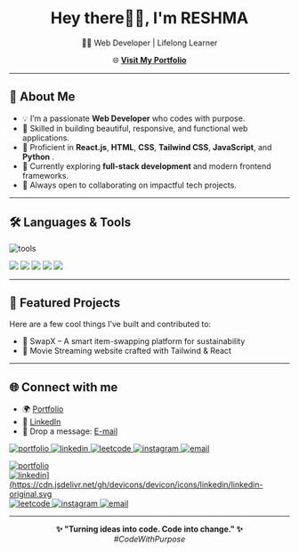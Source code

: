 <h1 align="center">Hey there🖐🏼, I'm RESHMA</h1>

<p align="center">
 👩‍💻 Web Developer | Lifelong Learner
</p>

<p align="center">
  🌐 <a href="https://reshmajprofile.netlify.app/" target="_blank" text-design=none><b>Visit My Portfolio</b></a> 
</p>

---

## 🦾 About Me

- 💡 I’m a passionate **Web Developer** who codes with purpose.
- 🔧 Skilled in building beautiful, responsive, and functional web applications.
- 💬 Proficient in **React.js**, **HTML**, **CSS**, **Tailwind CSS**, **JavaScript**, and **Python** .
- 🌱 Currently exploring **full-stack development** and modern frontend frameworks.
- 🤝 Always open to collaborating on impactful tech projects.

---


##  🛠️ Languages & Tools
<p align="left"> 
  <img src="https://skillicons.dev/icons?i=js,react,nodejs,tailwind,python,html,css,git,github,vscode" alt="tools" />
</p>

<p>
  <img src="https://img.shields.io/badge/React-20232A?style=for-the-badge&logo=react&logoColor=61DAFB"/>
<img src="https://img.shields.io/badge/Tailwind_CSS-38B2AC?style=for-the-badge&logo=tailwind-css&logoColor=white"/>
<img src="https://img.shields.io/badge/Vite-646CFF?style=for-the-badge&logo=vite&logoColor=white"/>
<img src="https://img.shields.io/badge/JavaScript-000000?style=for-the-badge&logo=javascript&logoColor=F7DF1E"/>
<img src="https://img.shields.io/badge/HTML5-E34F26?style=for-the-badge&logo=html5&logoColor=white"/>
</p>

---

## 📌 Featured Projects

Here are a few cool things I’ve built and contributed to:
- 🧩 SwapX – A smart item-swapping platform for sustainability
- 🎯 Movie Streaming website crafted with Tailwind & React

---

## 🌐 Connect with me

- 🌍 [Portfolio](https://reshmajprofile.netlify.app/)
- 💼 [LinkedIn](https://www.linkedin.com/in/reshma-jesurajan1510/) 
- 📧 Drop a message: [E-mail](mailto:reshmajr1015@gmail.com)


<p align="left">
  <a href="https://reshmajprofile.netlify.app/" target="_blank">
    <img src="https://img.shields.io/badge/My%20Portfolio-%2312100E.svg?style=for-the-badge&logo=github&logoColor=white" alt="portfolio"/>
  </a>
  <a href="https://www.linkedin.com/in/reshma-jesurajan1510/" target="_blank">
    <img src="https://img.shields.io/badge/LinkedIn-%230077B5.svg?style=for-the-badge&logo=linkedin&logoColor=white" alt="linkedin"/>
  </a>
  <a href="https://leetcode.com/u/reshmaJr/" target="_blank">
    <img src="https://img.shields.io/badge/LeetCode-%23FFA116.svg?style=for-the-badge&logo=leetcode&logoColor=black" alt="leetcode"/>
  </a>
  <a href="https://instagram.com/your-instagram" target="_blank">
    <img src="https://img.shields.io/badge/Instagram-%23E4405F.svg?style=for-the-badge&logo=instagram&logoColor=white" alt="instagram"/>
  </a>
  <a href="mailto:reshmajr1015@gmail.com" target="_blank">
    <img src="https://img.shields.io/badge/Email-D14836?style=for-the-badge&logo=gmail&logoColor=white" alt="email"/>
  </a>
</p>


  <a href="https://reshmajprofile.netlify.app/" target="_blank">
    <img src="https://img.shields.io/badge/My%20Portfolio-000?style=flat&logo=firefox&logoColor=white" alt="portfolio" />
  </a>
  <a href="https://www.linkedin.com/in/reshma-jesurajan1510/" target="_blank">
    <img src="https://img.shields.io/badge/-LinkedIn-000?style=flat&logo=linkedin&logoColor=blue" alt="linkedin](https://cdn.jsdelivr.net/gh/devicons/devicon/icons/linkedin/linkedin-original.svg" />
  </a>
  <a href="https://leetcode.com/u/reshmaJr/" target="_blank">
    <img src="https://img.shields.io/badge/-LeetCode-000?style=flat&logo=leetcode&logoColor=FFA116" alt="leetcode" />
  </a>
  <a href="https://www.instagram.com/reshhmaajr/" target="_blank">
    <img src="https://img.shields.io/badge/-Instagram-000?style=flat&logo=instagram&logoColor=E4405F" alt="instagram" />
  </a>
  <a href="mailto:reshmajr1015@gmail.com" target="_blank">
    <img src="https://img.shields.io/badge/-Gmail-000?style=flat&logo=gmail&logoColor=red" alt="email" />
  </a>
</p>



---

<p align="center">
  <b>✨ "Turning ideas into code. Code into change." ✨</b><br>
  <i>#CodeWithPurpose</i>
</p>

